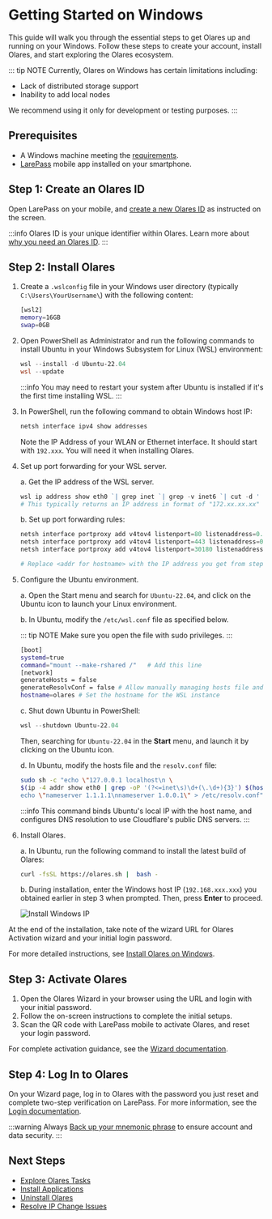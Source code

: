 # Getting Started on Windows

This guide will walk you through the essential steps to get Olares up and running on your Windows. Follow these steps to create your account, install Olares, and start exploring the Olares ecosystem.

::: tip NOTE
Currently, Olares on Windows has certain limitations including:
- Lack of distributed storage support 
- Inability to add local nodes

We recommend using it only for development or testing purposes.
:::

## Prerequisites

-  A Windows machine meeting the [requirements](../getting-started/index.md#hardware-and-system-requirements).
- [LarePass](../../../how-to/larepass/overview.md#download-larepass) mobile app installed on your smartphone.

## Step 1: Create an Olares ID

Open LarePass on your mobile, and [create a new Olares ID](../../../how-to/larepass/account/#create-olares-id) as instructed on the screen.

:::info
Olares ID is your unique identifier within Olares.
Learn more about [why you need an Olares ID](../../olares/olares-id.md#why-do-you-need-a-olares-id).
:::

## Step 2: Install Olares

1. Create a `.wslconfig` file in your Windows user directory (typically `C:\Users\YourUsername\`) with the following content:
   
   ```bash
   [wsl2]
   memory=16GB 
   swap=0GB
   ```

2. Open PowerShell as Administrator and run the following commands to install Ubuntu in your Windows Subsystem for Linux (WSL) environment:
   
   ```PowerShell
   wsl --install -d Ubuntu-22.04
   wsl --update
   ```

   :::info
   You may need to restart your system after Ubuntu is installed if it's the first time installing WSL.
   ::: 

3. In PowerShell, run the following command to obtain Windows host IP:
   
   ```PowerShell
   netsh interface ipv4 show addresses
   ```
   
   Note the IP Address of your WLAN or Ethernet interface. It should start with `192.xxx`. You will need it when installing Olares.

4. Set up port forwarding for your WSL server.
   
   a. Get the IP address of the WSL server.

      ```PowerShell
      wsl ip address show eth0 `| grep inet `| grep -v inet6 `| cut -d ' ' -f 6 `| cut -d '/' -f 1
      # This typically returns an IP address in format of "172.xx.xx.xx"
      ```
   b. Set up port forwarding rules:
   
      ```PowerShell
      netsh interface portproxy add v4tov4 listenport=80 listenaddress=0.0.0.0 connectport=80 connectaddress=<addr for hostname>
      netsh interface portproxy add v4tov4 listenport=443 listenaddress=0.0.0.0 connectport=443 connectaddress=<addr for hostname>
      netsh interface portproxy add v4tov4 listenport=30180 listenaddress=0.0.0.0 connectport=30180 connectaddress=<addr for hostname>
      
      # Replace <addr for hostname> with the IP address you get from step a.
      ```

5. Configure the Ubuntu environment.

   a. Open the Start menu and search for `Ubuntu-22.04`, and click on the Ubuntu icon to launch your Linux environment. 
   
   b. In Ubuntu, modify the `/etc/wsl.conf` file as specified below. 

      ::: tip NOTE
      Make sure you open the file with sudo privileges. 
      :::

      ```bash
      [boot] 
      systemd=true  
      command="mount --make-rshared /"   # Add this line
      [network]
      generateHosts = false
      generateResolvConf = false # Allow manually managing hosts file and DNS settings
      hostname=olares # Set the hostname for the WSL instance
      ```

   c. Shut down Ubuntu in PowerShell:

      ```PowerShell
      wsl --shutdown Ubuntu-22.04
      ```
      
      Then, searching for `Ubuntu-22.04` in the **Start** menu, and launch it by clicking on the Ubuntu icon.

   d. In Ubuntu, modify the hosts file and the `resolv.conf` file:
   
      ```bash
      sudo sh -c "echo \"127.0.0.1 localhost\n \
      $(ip -4 addr show eth0 | grep -oP '(?<=inet\s)\d+(\.\d+){3}') $(hostname)\" > /etc/hosts && \
      echo \"nameserver 1.1.1.1\nnameserver 1.0.0.1\" > /etc/resolv.conf"
      ```
      :::info 
      This command binds Ubuntu's local IP with the host name, and configures DNS resolution to use Cloudflare's public DNS servers.
      :::
    
6. Install Olares.
   
   a. In Ubuntu, run the following command to install the latest build of Olares:

      ```bash
      curl -fsSL https://olares.sh |  bash -
      ```

   b. During installation, enter the Windows host IP (`192.168.xxx.xxx`) you obtained earlier in step 3 when prompted. Then, press **Enter** to proceed.

    ![Install Windows IP](/images/overview/olares/install-windows-ip.jpeg)

At the end of the installation, take note of the wizard URL for Olares Activation wizard and your initial login password.

For more detailed instructions, see [Install Olares on Windows](../../../how-to/olares/setup/install/windows.md).

## Step 3: Activate Olares

1. Open the Olares Wizard in your browser using the URL and login with your initial password. 
2. Follow the on-screen instructions to complete the initial setups.
3. Scan the QR code with LarePass mobile to activate Olares, and reset your login password.

For complete activation guidance, see the [Wizard documentation](../../../how-to/olares/setup/wizard.md).

## Step 4: Log In to Olares

On your Wizard page, log in to Olares with the password you just reset and complete two-step verification on LarePass. For more information, see the [Login documentation](../../../how-to/olares/setup/login.md).


:::warning
Always [Back up your mnemonic phrase](../../../how-to/larepass/account/index.md#backup-mnemonic-phrase.md) to ensure account and data security.
:::

## Next Steps 
- [Explore Olares Tasks](../../../how-to/olares/)
- [Install Applications](../../../how-to/olares/market/index.md#install-applications)
- [Uninstall Olares](../../../developer/develop/advanced/cli.md#olares-uninstallation-script)
- [Resolve IP Change Issues](../../../developer/develop/advanced/cli.md#resolve-ip-change-issue)
